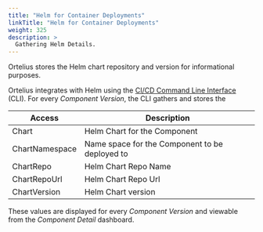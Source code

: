 ```yaml
---
title: "Helm for Container Deployments"
linkTitle: "Helm for Container Deployments"
weight: 325
description: >
  Gathering Helm Details.
---
```


Ortelius stores the Helm chart repository and version for informational purposes.

Ortelius integrates with Helm using the [CI/CD Command Line Interface](/guides/userguide/integrations/ci-cd_integrations/) (CLI). For every _Component Version_, the CLI gathers and stores the

| Access         | Description                                    |
|----------------|------------------------------------------------|
| Chart          | Helm Chart for the Component                   |
| ChartNamespace | Name space for the Component to be deployed to |
| ChartRepo      | Helm Chart Repo Name                           |
| ChartRepoUrl   | Helm Chart Repo Url                            |
| ChartVersion   | Helm Chart version                             |

These values are displayed for every _Component Version_ and viewable from the _Component Detail_ dashboard.